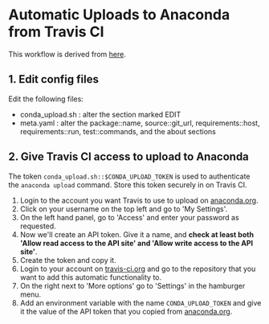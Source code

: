 # Automatic Uploads to Anaconda from Travis CI

This workflow is derived from [here](https://gist.github.com/zshaheen/fe76d1507839ed6fbfbccef6b9c13ed9).

## 1. Edit config files

Edit the following files:
* conda_upload.sh : alter the section marked EDIT
* meta.yaml : alter the package::name, source::git_url, requirements::host, requirements::run, test::commands, and the about sections

## 2. Give Travis CI access to upload to Anaconda

The token `conda_upload.sh::$CONDA_UPLOAD_TOKEN` is used to authenticate the `anaconda upload` command. Store this token securely in on Travis CI.

1. Login to the account you want Travis to use to upload on [anaconda.org](https://anaconda.org).
2. Click on your username on the top left and go to 'My Settings'.
3. On the left hand panel, go to 'Access' and enter your password as requested.
4. Now we'll create an API token. Give it a name, and **check at least both 'Allow read access to the API site' and 'Allow write access to the API site'**.
5. Create the token and copy it.
6. Login to your account on [travis-ci.org](https://travis-ci.org) and go to the repository that you want to add this automatic functionality to.
7. On the right next to 'More options' go to 'Settings' in the hamburger menu.
8. Add an environment variable with the name `CONDA_UPLOAD_TOKEN` and give it the value of the API token that you copied from [anaconda.org](https://anaconda.org).
